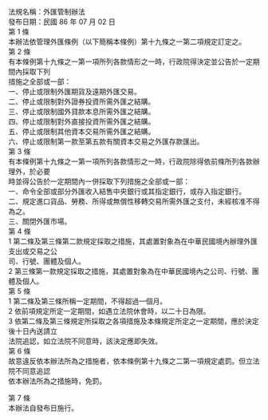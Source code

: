 法規名稱：外匯管制辦法  
發布日期：民國 86 年 07 月 02 日  
第 1 條  
本辦法依管理外匯條例（以下簡稱本條例）第十九條之一第二項規定訂定之。  
第 2 條  
有本條例第十九條之一第一項所列各款情形之一時，行政院得決定並公告於一定期間內採取下列  
措施之全部或一部：  
一、停止或限制外匯期貨及遠期外匯交易。  
二、停止或限制對外證券投資所需外匯之結購。  
三、停止或限制國外貸款本息所需外匯之結購。  
四、停止或限制對外直接投資所需外匯之結購。  
五、停止或限制其他資本交易所需外匯之結購。  
六、停止或限制第一款至第五款有關資本交易之外匯存款匯出。  
第 3 條  
有本條例第十九條之一第一項所列各款情形之一時，行政院除得依前條所列各款辦理外，於必要  
時並得公告於一定期間內一併採取下列措施之全部或一部：  
一、命令全部或部分外匯收入結售中央銀行或其指定銀行，或存入指定銀行。  
二、規定進口貨品、勞務、所得或無償性移轉交易所需外匯之支付，未經核准不得為之。  
三、關閉外匯市場。  
第 4 條  
1 第二條及第三條第二款規定採取之措施，其處置對象為在中華民國境內辦理外匯支出或交易之公  
司、行號、團體及個人。  
2 第三條第一款規定採取之措施，其處置對象為在中華民國境內之公司、行號、團體及個人。  
第 5 條  
1 第二條及第三條所稱一定期間，不得超過一個月。  
2 依前項規定所定一定期間，如遇立法院休會時，以二十日為限。  
3 依第二條及第三條規定所採取之各項措施及本條規定所定之一定期間，應於決定後十日內送請立  
法院追認，如立法院不同意時，該決定應即失效。  
第 6 條  
故意違反依本辦法所為之措施者，依本條例第十九條之二第一項規定處罰。但立法院不同意追認  
依本辦法所為之措施時，免罰。  


第 7 條  
本辦法自發布日施行。  


